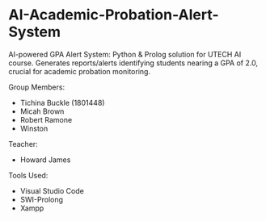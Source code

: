 # AI-Academic-Probation-Alert-System

AI-powered GPA Alert System: Python &amp; Prolog solution for UTECH AI course. Generates reports/alerts identifying students nearing a GPA of 2.0, crucial for academic probation monitoring.

Group Members:
- Tichina Buckle (1801448)
- Micah Brown
- Robert Ramone
- Winston

Teacher:
- Howard James

Tools Used:
- Visual Studio Code
- SWI-Prolong
- Xampp
